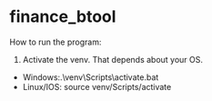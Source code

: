 # finance_btool

How to run the program:
1. Activate the venv. That depends about your OS.
* Windows:.\venv\Scripts\activate.bat
* Linux/IOS: source venv/Scripts/activate
